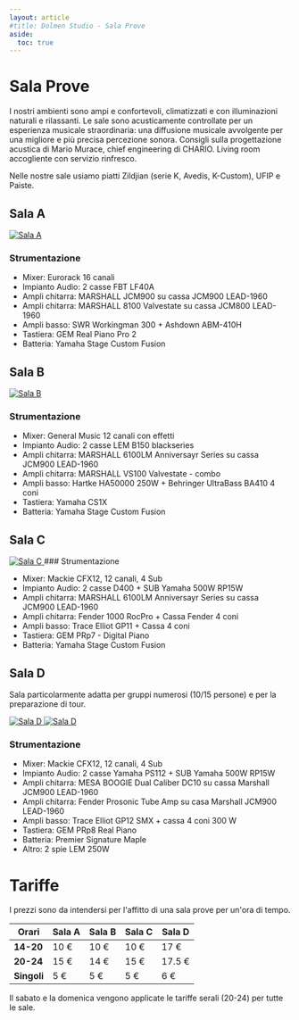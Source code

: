 ```yaml
---
layout: article
#title: Dolmen Studio - Sala Prove
aside:
  toc: true
---
```


# Sala Prove

I nostri ambienti sono ampi e confortevoli, climatizzati e con illuminazioni naturali e rilassanti. Le sale sono acusticamente controllate per un esperienza musicale straordinaria: una diffusione musicale avvolgente per una migliore e più precisa percezione sonora. Consigli sulla progettazione acustica di Mario Murace, chief engineering di CHARIO. Living room accogliente con servizio rinfresco.

Nelle nostre sale usiamo piatti Zildjian (serie K, Avedis, K-Custom), UFIP e Paiste.

## Sala A

<a href="{{ site.baseurl }}/assets/images/Sala_A.jpeg" title="Sala A">
  <img src="{{ site.baseurl }}/assets/images/Sala_A.jpeg" title="Sala A" />
</a>

### Strumentazione

- Mixer: Eurorack 16 canali
- Impianto Audio: 2 casse FBT LF40A
- Ampli chitarra: MARSHALL JCM900 su cassa JCM900 LEAD-1960
- Ampli chitarra: MARSHALL 8100 Valvestate su cassa JCM800 LEAD-1960
- Ampli basso: SWR Workingman 300 + Ashdown ABM-410H
- Tastiera: GEM Real Piano Pro 2
- Batteria: Yamaha Stage Custom Fusion

## Sala B

<a href="{{ site.baseurl }}/assets/images/Sala_B.jpeg" title="Sala B">
  <img src="{{ site.baseurl }}/assets/images/Sala_B.jpeg" title="Sala B" />
</a>

### Strumentazione

- Mixer: General Music 12 canali con effetti
- Impianto Audio: 2 casse LEM B150 blackseries
- Ampli chitarra: MARSHALL 6100LM Anniversayr Series su cassa JCM900 LEAD-1960
- Ampli chitarra: MARSHALL VS100 Valvestate - combo
- Ampli basso: Hartke HA50000 250W + Behringer UltraBass BA410 4 coni
- Tastiera: Yamaha CS1X
- Batteria: Yamaha Stage Custom Fusion

## Sala C

<a href="{{ site.baseurl }}/assets/images/Sala_C.jpeg" title="Sala C">
  <img src="{{ site.baseurl }}/assets/images/Sala_C.jpeg" title="Sala C" />
</a>
### Strumentazione

- Mixer: Mackie CFX12, 12 canali, 4 Sub
- Impianto Audio: 2 casse D400 + SUB Yamaha 500W RP15W
- Ampli chitarra: MARSHALL 6100LM Anniversayr Series su cassa JCM900 LEAD-1960
- Ampli chitarra: Fender 1000 RocPro + Cassa Fender 4 coni
- Ampli basso: Trace Elliot GP11 + Cassa 4 coni
- Tastiera: GEM PRp7 - Digital Piano
- Batteria: Yamaha Stage Custom Fusion

## Sala D

Sala particolarmente adatta per gruppi numerosi (10/15 persone) e per la preparazione di tour.

<a href="{{ site.baseurl }}/assets/images/Sala_D.jpeg" title="Sala D">
  <img src="{{ site.baseurl }}/assets/images/Sala_D.jpeg" title="Sala D" />
</a>
<a href="{{ site.baseurl }}/assets/images/Sala_D1.jpeg" title="Sala D">
  <img src="{{ site.baseurl }}/assets/images/Sala_D1.jpeg" title="Sala D" />
</a>

### Strumentazione

- Mixer: Mackie CFX12, 12 canali, 4 Sub
- Impianto Audio: 2 casse Yamaha PS112 + SUB Yamaha 500W RP15W
- Ampli chitarra: MESA BOOGIE Dual Caliber DC10 su cassa Marshall JCM900 LEAD-1960
- Ampli chitarra: Fender Prosonic Tube Amp su casa Marshall JCM900 LEAD-1960
- Ampli basso: Trace Elliot GP12 SMX + cassa 4 coni 300 W
- Tastiera: GEM PRp8 Real Piano
- Batteria: Premier Signature Maple
- Altro: 2 spie LEM 250W

# Tariffe

I prezzi sono da intendersi per l'affitto di una sala prove per un'ora di tempo.

| Orari       | Sala A | Sala B | Sala C | Sala D |
| ----------- | ------ | ------ | ------ | ------ |
| **14-20**   | 10 €   | 10 €   | 10 €   | 17 €   |
| **20-24**   | 15 €   | 14 €   | 15 €   | 17.5 € |
| **Singoli** | 5 €    | 5 €    | 5 €    | 6 €    |

Il sabato e la domenica vengono applicate le tariffe serali (20-24) per tutte le sale.
